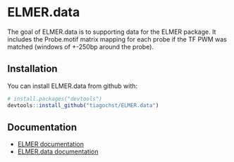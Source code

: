 
<!-- README.md is generated from README.Rmd. Please edit that file -->
ELMER.data
==========

The goal of ELMER.data is to supporting data for the ELMER package. It includes the Probe.motif matrix mapping for each probe if the TF PWM was matched (windows of +-250bp around the probe).

Installation
------------

You can install ELMER.data from github with:

``` r
# install.packages("devtools")
devtools::install_github("tiagochst/ELMER.data")
```

Documentation
-------------

-   [ELMER documentation](https://tiagochst.github.io/ELMER/index.nb.html)
-   [ELMER.data documentation](https://tiagochst.github.io/ELMER.data/index.nb.html)
